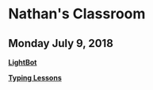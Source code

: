 # Nathan's Classroom
## Monday July 9, 2018

**[LightBot](http://lightbot.com/flash.html)**

**[Typing Lessons](https://www.typingclub.com/sportal/program-3.game)**
